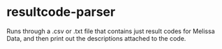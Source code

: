 # resultcode-parser
Runs through a .csv or .txt file that contains just result codes for Melissa Data, and then print out the descriptions attached to the code.
